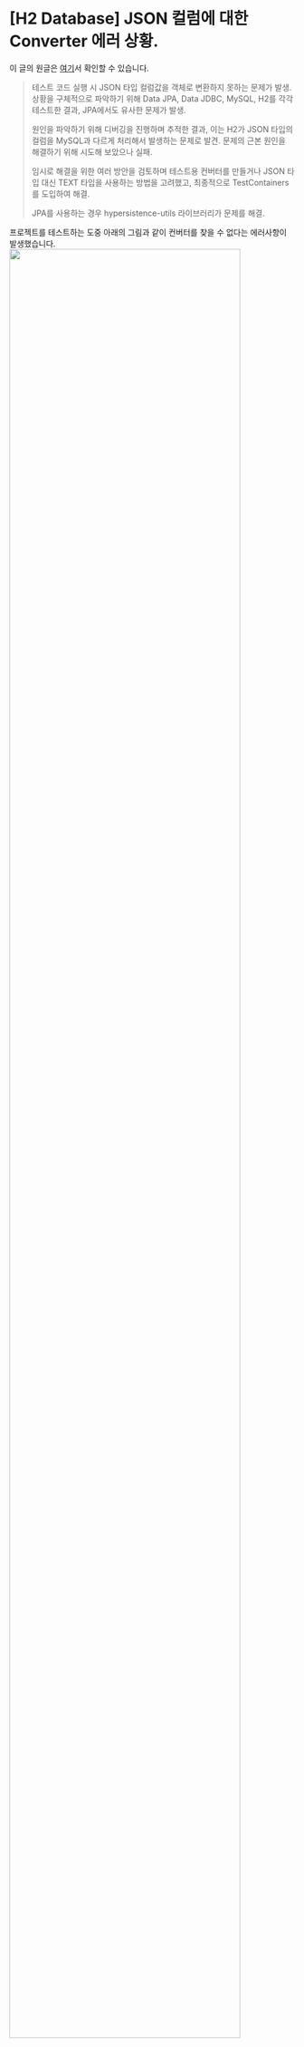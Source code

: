 [H2 Database] JSON 컬럼에 대한 Converter 에러 상황.
============================================

이 글의 원글은 [여기](https://medium.com/@gunhong951/h2-database-json-%EC%BB%AC%EB%9F%BC%EC%97%90-%EB%8C%80%ED%95%9C-converter-%EC%97%90%EB%9F%AC-%EC%83%81%ED%99%A9-bedaa2ac3938)서 확인할 수 있습니다.
> 테스트 코드 실행 시 JSON 타입 컬럼값을 객체로 변환하지 못하는 문제가 발생. 상황을 구체적으로 파악하기 위해 Data JPA, Data JDBC, MySQL, H2를 각각 테스트한 결과, JPA에서도 유사한 문제가 발생.
>
> 원인을 파악하기 위해 디버깅을 진행하며 추적한 결과, 이는 H2가 JSON 타입의 컬럼을 MySQL과 다르게 처리해서 발생하는 문제로 발견. 문제의 근본 원인을 해결하기 위해 시도해 보았으나 실패.
>
> 임시로 해결을 위한 여러 방안을 검토하며 테스트용 컨버터를 만들거나 JSON 타입 대신 TEXT 타입을 사용하는 방법을 고려했고, 최종적으로 TestContainers를 도입하여 해결.
>
> JPA를 사용하는 경우 hypersistence-utils 라이브러리가 문제를 해결.

프로젝트를 테스트하는 도중 아래의 그림과 같이 컨버터를 찾을 수 없다는 에러사항이 발생했습니다. 
<img src="https://miro.medium.com/v2/resize:fit:1400/format:webp/1*64n0TxkrPGhlo3EOkMkoHg.png" width=90%>

저는 현재 Spring Data JDBC 을 사용하는 중이며, 혹시나 컨버터가 제대로 등록되지 않았는지 체크해 보았지만 컨버터는 제대로 등록되었습니다.

상황을 조금 더 구체적으로 테스트하기 위해 Data JPA, Data JDBC, H2, MySQL 을 번갈아 가며 살펴봤더니, 이러한 에러는 MySQL 로 개발할 때는 나타나지 않았으며 H2와 연결된 테스트 코드 실행 시에만 나타났습니다.

본 포스팅의 예제는 [여기](https://github.com/koo995/jsonConverter)서 확인하실 수 있습니다.

Data JPA 를 사용하는 경우,

> Error attempting to apply AttributeConverter

Data JDBC 를 사용하는 경우,

> No converter found capable of converting from type [byte[]] to type [your type]

와 같은 에러 메시지가 나타날 수 있습니다.

예시 상황을 재구성해서 테스트하기 위해 아래와 같은 코드를 구성해 보았습니다.
===========================================

```java
public class Member {
    @Id
    @Column("MEMBER_ID")
    private Long id;
    private String username;
    private Address address;
    public Member(String username, Address address) {
        this.username = username;
        this.address = address;
    } 
}
```
```java
public class Address {
    private String street;
    private String city;
    private String state;
    private String zip;
    public Address(String street, String city, String state, String zip) {
        this.street = street;
        this.city = city;
        this.state = state;
        this.zip = zip;
    }
}
```
```sql
CREATE TABLE MEMBER (
    MEMBER_ID BIGINT PRIMARY KEY AUTO_INCREMENT,
    USERNAME VARCHAR(255) NOT NULL,
    ADDRESS JSON
);
```

먼저, 결론부터 이야기하면 이는 H2 데이터베이스에서 JSON 타입을 처리하는 방식이 MySQL 과 달라서 나타나는 현상이였습니다.

<img src="https://miro.medium.com/v2/resize:fit:546/format:webp/1*_htWGco4lMxUewwjzbyibg.png" width=50%>
<img src="https://miro.medium.com/v2/resize:fit:1456/format:webp/1*Ah4a1O9kcYaaN1TIbvZ_Hw.jpeg" width=70%>

```sql
INSERT INTO MEMBER(USERNAME, ADDRESS) VALUES('테스트이름', '{"city":"seoul", "street":"nowon"}');
INSERT INTO MEMBER(USERNAME, ADDRESS) VALUES('테스트이름', JSON '{"city":"seoul", "street":"nowon"}');
```

H2 는 위와 같이 **첫번째 쿼리**를 실행하는 것으로 MEMBER_ID 3번 row와 같이 ADDRESS 컬럼에 escaped string 모양의 JSON이 저장될 수 있습니다.

(지금부터는 MEMBER_ID 을 생략하고 편하게 1, 2, 3번이라 하겠습니다.)

그리고 그리고 **두번째 쿼리**와 같이 **JSON 이라는 포멧을 지정**해주면 1, 2 번 row 와 같이 깔끔?한 형식으로 저장이 됩니다.

3번과 같은 escaped string JSON 형식을 [H2 에서는 **JSON String** 이라고 부르는 것으로 보입니다.](https://github.com/h2database/h2database/issues/3417#issuecomment-1027681852)

```
INSERT INTO MEMBER(USERNAME, ADDRESS) VALUES(?, ?);
INSERT INTO MEMBER(USERNAME, ADDRESS) VALUES(?, ? FORMAT JSON);
```

그리고 Data JPA, Data JDBC 를 사용하여 쿼리를 보내게되면 **첫번째**와 같은 쿼리가 날라가는 것을 본 적 있으실 겁니다.

**첫번째 쿼리**는 **3번 row** 와 같이 escaped string 형태의 JSON 데이터(Json String)이 저장됩니다.
**두번째 쿼리**와 같이 **FORMAT JSON**을 지정해주면 **1, 2 번 row** 처럼 저장이 되지만, 이는 Jdbc 를 직접 다루며 PreparedStatement을 사용해야 하기에 Data JPA, Data JDBC 를 사용하며 적용하기에는 어려움이 있습니다. 추가로 H2 문서에는 아래와 같이 방법이 적혀있습니다.

>[To set a JSON value with java.lang.String in a PreparedStatement use a FORMAT JSON data format (INSERT INTO TEST(ID, DATA) VALUES (?, ? FORMAT JSON)) or use setObject(parameter, jsonText, H2Type.JSON) instead of setString().](https://h2database.com/html/datatypes.html#json_type)

요약하면, 문자열을 String형식으로 JSON값을 넣지 말자.
쿼리 안에서는 FORMAT JSON을 써주거나, 자바 코드에서는 setObject()와 H2Type.JSON을 사용하라고 이야기합니다.

이제 MySQL 을 간단히 살펴보겠습니다.

```sql
INSERT INTO MEMBER(USERNAME, ADDRESS) VALUES('테스트이름', '{"city":"seoul", "street":"nowon"}');
INSERT INTO MEMBER(USERNAME, ADDRESS) VALUES(?, ?, ?);
```
<img src="https://miro.medium.com/v2/resize:fit:1400/format:webp/1*wdZiHSpKyblsmhul2J-5zw.png" width=70%>

[MySQL 에서 JSON 타입을 다루는 방법](https://dev.mysql.com/doc/refman/8.4/en/json.html#json-values)은 많지만, 위의 쿼리들과 같이 특정한 형식을 지정해주지 않더라도 익히 알고 있는 형태로 DB에 저장됩니다. 따라서 Data 접근 기술들을 사용했을 때도 문제가 없습니다.

지금쯤이면 여러분은 아마 H2 에서 1, 2번 row 와 3번 row 의 차이가 무엇인지 궁금하실 겁니다.
===========================================================

<img src="https://miro.medium.com/v2/resize:fit:1400/format:webp/1*Ah4a1O9kcYaaN1TIbvZ_Hw.jpeg" width=70%>

H2 에서는 아래와 같이 설명을 합니다.
>[Attempt to write a string without “FORMAT JSON” claues will cause implicit conversion of character string value to simple JSON with a string literal inside it ('text' -> JSON '"text"').](https://github.com/h2database/h2database/issues/3782#issuecomment-1517086930)
>
>[when you pass a string literal to a JSON column it is converted to a JSON String object. If you have a string literal with a JSON text, you need to mark it explicitly with the FORMAT JSON clause.](https://github.com/h2database/h2database/issues/2389#issuecomment-572945919)

요약하면, 이러한 현상은 우리가 데이터 접근 기술의 Converter 를 이용하여 Address 객체를 JSON 즉, **String 리터럴로 변환**하여 JSON 컬럼에 저장 할 때 H2에서 **암묵적인 변환**이 나타납니다. 그리고 그 결과는 3번 row 와 같이 escaped string 형식의 JSON String 이 저장됩니다.

<img src="https://miro.medium.com/v2/resize:fit:1400/format:webp/1*YnNrq6VCLaJJXHMK03cP6Q.png" width=90%>

위와 같이 INSERT 쿼리의 로그가 나타났다면, 실제 H2 에 저장될 땐 아래와 같은 쿼리가 실행될 것이고, 따라서 JSON String 형태로 저장됩니다.

```sql
INSERT INTO MEMBER(USERNAME, ADDRESS) VALUES('테스트이름', '{"city":"seoul", "street":"nowon"}');
```

그리고 이 데이터를 SELECT 하여 가져와보면 아래와 같이 escaped string 리터럴이 감싸진 것도 볼 수 있습니다.

<img src="https://miro.medium.com/v2/resize:fit:1400/format:webp/1*UrMXFpb7iFr3P14J-M7Olg.png" width=70%>

여기서 의문이 또 생길 수 있습니다.
====================

1.  저렇게 escaped string 데이터는 단순 JSON 이 아닌 varchar 인가?
2.  따옴표가 들어간 것과 컨버터가 작동하지 못하는 것이 무슨 연관이지?

먼저, 첫번째 의문.
-----------

escaped 처리된 데이터도 JSON 이 맞습니다. 실제로 JSON 타입이 아닌 String(varchar)은 유효한 JSON 이 아니라 INSERT 가 불가합니다. [H2 에서는 JSON 을 byte[] 또는 String 으로 다룹니다](https://h2database.com/html/grammar.html#json). 그리고 저장된 결과에도 차이가 나는데 byte[] 로 H2 JSON컬럼에 저장하면 JSON Object 가 저장되지만 JSON 텍스트를 가진 String 리터럴을 H2 JSON 컬럼에 저장한다면 String 리터럴 모양 그대로 escaping 되어 저장됩니다.

이제 두번째 의문입니다.
-------------

Data JDBC 를 사용할 때는, byte[] 에서 “Address" 으로 변환하는 컨버터를 찾을 수 없다는 아래와 같은 에러메시지가 나타났고

> No converter found capable of converting from type [byte[]] to type [Address]

Data JPA 를 사용할 때는, 아래와 같은 String 타입을 받는 생성자의 매개변수가 없다는 메시지가 출력되었습니다.

> Error attempting to apply AttributeConverter
> …
> Cannot construct instance of `Address` (although at least one Creator exists): no String-argument constructor/factory method to deserialize from String value (‘{“street”:”1234",”city”:”Main”,”state”:”St”,”zip”:”12345"}’)

먼저, Data JDBC 부터 살펴보겠습니다.
=========================

Data JDBC 는 컨버터(DB source value -> Address)를 선택할 때, DB 에서 제공하는 타입을 가지고 컨버터를 선택합니다. 이게 무슨 말이냐면, [H2는 저장된 값과 Java Object 의 매핑 방법에서 JSON 타입은 byte[] 타입으로 매핑합니다.](https://h2database.com/html/datatypes.html#json_type) 그리고 Data JDBC 는 쿼리 실행 후 얻은 결과(H2.ResultSet)에서 엔티티로 변환하고자 할 때 Converter 가 필요하고 이때, 적절한 Converter 의 타입을 찾는 데 있어서 H2.ResultSet 에 저장된 값의 타입을 힌트로 얻습니다. H2 는 이 과정에서 JSON 값인 경우 byte[] 타입을 전달합니다.

<img src="https://miro.medium.com/v2/resize:fit:1400/format:webp/1*T_OcUzqAiceQYiDOFVG3bA.png" width=70%>

그리고 그림으로 대략 표현하면 아래와 같은 흐름입니다.
(실제보다 많이 단순화한 것이라 이해를 위해 간단히 참고바랍니다.)

<img src="https://miro.medium.com/v2/resize:fit:1400/format:webp/1*K5GBMaYtUABA3tC5QuI-Bw.png" width=70%>

그래서 아래와 같은 String -> Address Converter 를 등록했더라도, 그것을 찾을 수 없다는 에러가 나타납니다.

```java
// Data JDBC 의 컨버터
@Slf4j
@RequiredArgsConstructor
@ReadingConverter
public class JsonToAddressConverter implements Converter<String, Address> {
    private final ObjectMapper objectMapper;
    @Override
    public Address convert(String source) {
        try {
            return objectMapper.readValue(source, Address.class);
        } catch (IOException e) {
            log.info("JSON 타입을 Address 객체로 변경에 실패했습니다.");
            throw new RuntimeException(e);
        }
    }
}
```

그렇다면 Converter 의 타입을 byte[] 로 하면 어떨까?
=======================================

H2 는 JSON 데이터를 byte[] 로 매핑하기 때문에 INSERT 시 String 타입이 아닌 byte[] 로 매핑하면 JSON 타입의 **읽기와 쓰기가 모두 정상**적으로 동작합니다. 하지만 MySQL 에서는 INSERT 할 때 에러가 나타납니다. 그리고 H2 만을 위해서 JSON 타입으로 다루어질 객체를 byte[] 로 바꾸는 것은 적절한 해결책이 되지 못합니다.

그러면 왜 MySQL은 String 으로 주고 받아도 예외가 발생하지 않는 걸까?
=============================================

[MySQL은 이 과정에서 JSON 값인 경우 String 타입을 매핑](https://github.com/mysql/mysql-connector-j/blob/release/9.x/src/main/user-impl/java/com/mysql/cj/jdbc/result/ResultSetImpl.java#L1229)합니다. 따라서 예외가 발생하지 않습니다.
(추가로 INSERT 할때도 String 타입으로 넣어야합니다. 그래서 byte[] 타입은 에러가 발생.)

이제 Data JPA 를 살펴보겠습니다.
======================

JPA 는 컨버터를 선택할 때 Data JDBC 와 다른 방법으로 작동합니다.
Data JDBC 는 연결된 DB의 Driver 에게 타입을 묻는 반면, JPA 는 변환하고자 하는 타입을 미리 정의하고 있습니다. 그리고 그 정의한 타입에 맞게 ResultSet 에서 값을 추출합니다.

그림으로 간단히 표현하면 아래와 같습니다.

<img src="https://miro.medium.com/v2/resize:fit:1400/format:webp/1*gxFe7-rMTefAuBzClvtX-Q.png" width=70%>

이러한 이유로 JPA 는 컨버터를 찾을 수 없다는 에러가 나타나지 않습니다. 하지만 DB로 부터 읽어온 값을 String 값으로 변환 후 아래와 같은 컨버터를 사용하게 되는데,

```java
// Data JPA 의 컨버터
@Slf4j
@RequiredArgsConstructor
@Converter(autoApply = true)
public class AddressConverter implements AttributeConverter<Address, String> {
    private final ObjectMapper objectMapper;
    @Override
    public String convertToDatabaseColumn(Address address) {
        try {
            return objectMapper.writeValueAsString(address);
        } catch (Exception e) {
            log.info("Address 타입을 Json 으로 변환할 수 없습니다.");
            throw new RuntimeException(e);
        }
    }
    @Override
    public Address convertToEntityAttribute(String source) {
        try {
            return objectMapper.readValue(source, Address.class);
        } catch (Exception e) {
            log.info("Json 타입을 Address 타입으로 변환할 수 없습니다.");
            throw new RuntimeException(e);
        }
    }
}
```

이 과정에서 String 타입의 source 값은 아래와 같습니다.

<img src="https://miro.medium.com/v2/resize:fit:1400/format:webp/1*yM9r2h0mWvuzS2eLx4IZEQ.png" width=70%>

ObjectMapper 은 이런 String 리터럴(escaping 된 문자열을 한번 더 감싼)을 Address 객체로 변환하지 못합니다. 그래서 에러 메시지가 출력되었습니다.

<img src="https://miro.medium.com/v2/resize:fit:1400/format:webp/1*Ah4a1O9kcYaaN1TIbvZ_Hw.jpeg" width=70%>

추가적으로, JPA는 1, 2번 row 와 같이 깔끔하게 저장되어 있는 JSON 데이터를 읽어오는 것은 잘 됩니다. 컨버터의 source 타입을 String 으로 하던 byte[]로 하던 모두 읽어올 수 있습니다. 왜냐면 Java 의 기본적인 입출력은 바이트 단위로 운반되는데 JPA 의 컨버터 타입을 byte[] 로 지정해 두었으면 byte[] 그대로 읽고, String 을 지정해 두었으면 읽어온 byte[] 단위의 값을 String 으로 변환합니다. 즉, 타입에 따라 적절한 변환 전략을 선택합니다.
하지만 Data Jdbc 는 여전히 H2 사용시 source 가 byte[] 타입이 아니면 컨버팅할 수 없습니다.

그렇다면 컨버팅이 안되는 문제를 어떻게 해결할까요?
============================

아직 Data Jdbc 에서 이 문제가 해결되진 못한 것 같습니다. 개인적으로 오픈소스에 기여하고 싶은 욕심이 생겨서 원인을 찾아보았지만,

1.  데이터를 INSERT 할 때 H2 는 JSON 포멧을 지정해줘야 함. 아니면 byte[] 타입으로 컨버팅하여 저장해야함. → MySQL 은 에러 발생
2.  H2, MySQL에서 같은 Json 값을 서로 다른 타입으로 전달함 → 매칭 되는 컨버터의 타입이 달라짐.

이러한 여러 DB의 dialect 을 범용적으로 처리하기 위해서는 단순히 소스 코드 몇 줄 수정한다고 해결될 것이 아니였습니다.

그래서 현재 선택할 수 있는 최선의 방법은 3가지가 있습니다.

먼저, Spring Boot Profile 을 분리하여 테스트 코드에서는 H2 전용 컨버터를 등록하는 방법을 적용합니다. 이 컨버터는 byte[] ←→ Address 을 변환합니다.

두번째는, H2와 MySQL의 JSON 타입으로 설정한 필드를 Varchar 또는 Text 타입으로 변경합니다. 변경된 필드에 JSON 형태의 문자열을 저장하는 것으로 위의 이슈를 해결할 수 있습니다.

세번째로는 Docker 컨테이너 위에서 테스트코드를 수행하는 방법도 있습니다. Docker 컨테이너에서 MySQL DB서버를 띄우고 그 위에서 테스트 코드가 수행됩니다. 이 방법은 운영환경과 테스트 환경을 일치시킬 수 있다는 점에서 장점이 되지만, 테스트 코드를 한번 수행하는 데 있어서 시간이 오래걸린다는 단점이 있습니다.

저의 경우는 두번째 방법을 선택했는데, 첫번째 방법인 Profile을 분리하여 H2용의 컨버터를 생성하는 방법은 추후 관리가 복잡해질 우려가 있다고 판단했습니다. 만약 DB에 JSON으로 변환해서 관리해야 할 클래스가 많아질수록 그 클래스들에 대해 모두 별도의 테스트용 컨버터를 준비해야 합니다. 따라서 저는 H2와 MySQL 모두에게서 dialect차이를 타협할 방법을 원했기에 Text타입으로 저장하는 두번째 방법을 선택했습니다.

한편, JPA 에서는 2021년 MySQL, Oracle, PostgreSQL, H2 와 같은 DB를 사용할 때 JSON 타입 변환을 가능하게 한 [hypersistence-utils](https://github.com/vladmihalcea/hypersistence-utils) 를 Vlad Mihalcea(알고보니 Hibernate 진영에서 매우 유명하신 분..!)님이 만들어 주셨습니다. 아직 이 코드를 분해해 보지는 않았지만, JSON 데이터를 INSERT 할 때 어떤 방법을 적용했는지 힌트를 얻을 수 있지 않을까 생각해서 추후 시도해 보겠습니다.

아래의 링크를 참고해주세요!

[How to map a JSON column with H2, JPA, and Hibernate](https://stackoverflow.com/questions/39620317/how-to-map-a-json-column-with-h2-jpa-and-hibernate/67467069?stw=2&source=post_page-----bedaa2ac3938--------------------------------#67467069)
